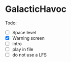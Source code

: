 # GalacticHavoc

Todo:

- [ ] Space level
- [x] Warning screen
- [ ] intro
- [ ] play in file
- [ ] do not use a LFS
